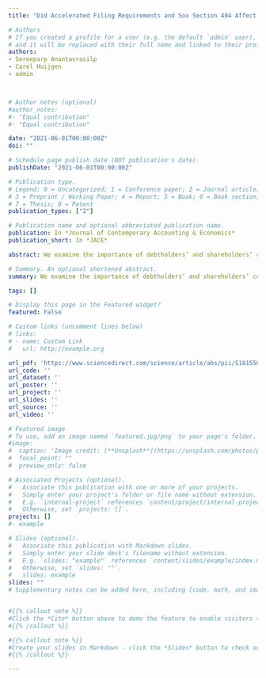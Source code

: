 ```yaml
---
title: "Did Accelerated Filing Requirements and Sox Section 404 Affect the Timeliness of 10-K Filings?"

# Authors
# If you created a profile for a user (e.g. the default `admin` user), write the username (folder name) here 
# and it will be replaced with their full name and linked to their profile.
authors:
- Sereeparp Anantavrasilp
- Carel Huijgen
- admin



# Author notes (optional)
#author_notes:
#- "Equal contribution"
#- "Equal contribution"

date: "2021-06-01T00:00:00Z"
doi: ""

# Schedule page publish date (NOT publication's date).
publishDate: "2021-06-01T00:00:00Z"

# Publication type.
# Legend: 0 = Uncategorized; 1 = Conference paper; 2 = Journal article;
# 3 = Preprint / Working Paper; 4 = Report; 5 = Book; 6 = Book section;
# 7 = Thesis; 8 = Patent
publication_types: ["2"]

# Publication name and optional abbreviated publication name.
publication: In *Journal of Contemporary Accounting & Economics*
publication_short: In *JACE*

abstract: We examine the importance of debtholders’ and shareholders’ concern for conservative accounting. We use the concept of conditional conservatism and study a firm’s earnings behavior around important capital structure decisions, i.e. debt and equity issues. We employ a large sample of US debt and equity issues, which allows us to investigate the timing of conservatism. Our results show that firms issuing equity exhibit increasing conservatism in the period preceding the issue, driven by the demand of shareholders in the public markets. This finding is consistent with the notion that managers signal credibility to the market in an attempt to improve issue terms. We obtain weaker results for the role of conservatism in issuing debt, which is inconsistent with the idea that financial reports are primarily meant as a governance mechanism in debt contracting. 

# Summary. An optional shortened abstract.
summary: We examine the importance of debtholders’ and shareholders’ concern for conservative accounting. We use the concept of conditional conservatism and study a firm’s earnings behavior around important capital structure decisions, i.e. debt and equity issues. We employ a large sample of US debt and equity issues, which allows us to investigate the timing of conservatism. Our results show that firms issuing equity exhibit increasing conservatism in the period preceding the issue, driven by the demand of shareholders in the public markets. This finding is consistent with the notion that managers signal credibility to the market in an attempt to improve issue terms. We obtain weaker results for the role of conservatism in issuing debt, which is inconsistent with the idea that financial reports are primarily meant as a governance mechanism in debt contracting. 

tags: []

# Display this page in the Featured widget?
featured: False

# Custom links (uncomment lines below)
# links:
# - name: Custom Link
#   url: http://example.org

url_pdf: 'https://www.sciencedirect.com/science/article/abs/pii/S1815566921000187'
url_code: ''
url_dataset: ''
url_poster: ''
url_project: ''
url_slides: ''
url_source: ''
url_video: ''

# Featured image
# To use, add an image named `featured.jpg/png` to your page's folder. 
#image:
#  caption: 'Image credit: [**Unsplash**](https://unsplash.com/photos/pLCdAaMFLTE)'
#  focal_point: ""
#  preview_only: false

# Associated Projects (optional).
#   Associate this publication with one or more of your projects.
#   Simply enter your project's folder or file name without extension.
#   E.g. `internal-project` references `content/project/internal-project/index.md`.
#   Otherwise, set `projects: []`.
projects: []
#- example

# Slides (optional).
#   Associate this publication with Markdown slides.
#   Simply enter your slide deck's filename without extension.
#   E.g. `slides: "example"` references `content/slides/example/index.md`.
#   Otherwise, set `slides: ""`.
#   slides: example
slides: ""
# Supplementary notes can be added here, including [code, math, and images](https://wowchemy.com/docs/writing-markdown-latex/).


#{{% callout note %}}
#Click the *Cite* button above to demo the feature to enable visitors to import publication metadata into their reference management software.
#{{% /callout %}}

#{{% callout note %}}
#Create your slides in Markdown - click the *Slides* button to check out the example.
#{{% /callout %}}

---
```


